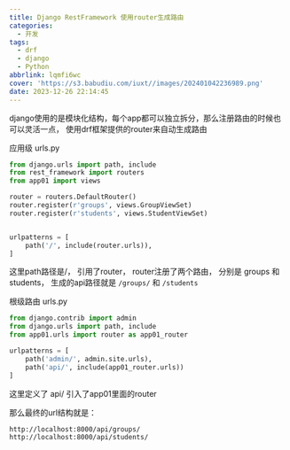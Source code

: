 ```yaml
---
title: Django RestFramework 使用router生成路由
categories:
  - 开发
tags:
  - drf
  - django
  - Python
abbrlink: lqmfi6wc
cover: 'https://s3.babudiu.com/iuxt//images/202401042236989.png'
date: 2023-12-26 22:14:45
---
```


django使用的是模块化结构，每个app都可以独立拆分，那么注册路由的时候也可以灵活一点， 使用drf框架提供的router来自动生成路由

应用级 urls.py

```python
from django.urls import path, include
from rest_framework import routers
from app01 import views

router = routers.DefaultRouter()
router.register(r'groups', views.GroupViewSet)
router.register(r'students', views.StudentViewSet)


urlpatterns = [
    path('/', include(router.urls)),
]

```

这里path路径是/， 引用了router， router注册了两个路由， 分别是 groups 和 students， 生成的api路径就是 `/groups/` 和 `/students`

根级路由 urls.py
```python
from django.contrib import admin
from django.urls import path, include
from app01.urls import router as app01_router

urlpatterns = [
    path('admin/', admin.site.urls),
    path('api/', include(app01_router.urls))
]
```

这里定义了 api/ 引入了app01里面的router

那么最终的url结构就是：

```url
http://localhost:8000/api/groups/
http://localhost:8000/api/students/
```
